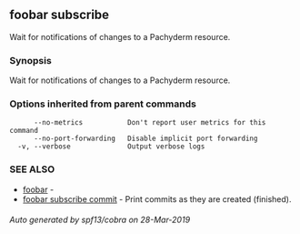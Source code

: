 ## foobar subscribe

Wait for notifications of changes to a Pachyderm resource.

### Synopsis


Wait for notifications of changes to a Pachyderm resource.

### Options inherited from parent commands

```
      --no-metrics           Don't report user metrics for this command
      --no-port-forwarding   Disable implicit port forwarding
  -v, --verbose              Output verbose logs
```

### SEE ALSO
* [foobar](foobar.md)	 - 
* [foobar subscribe commit](foobar_subscribe_commit.md)	 - Print commits as they are created (finished).

###### Auto generated by spf13/cobra on 28-Mar-2019
